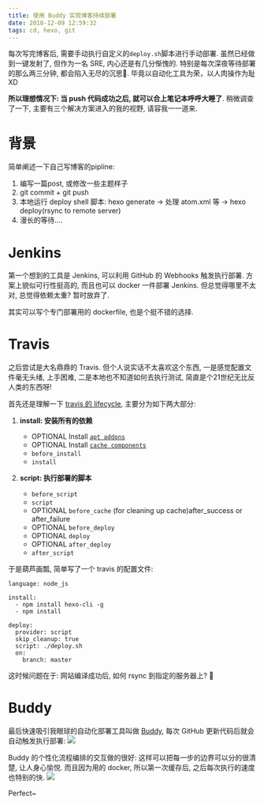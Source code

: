 ```yaml
---
title: 使用 Buddy 实现博客持续部署
date: 2018-12-09 12:59:32
tags: cd, hexo, git
---
```


每次写完博客后, 需要手动执行自定义的`deploy.sh`脚本进行手动部署. 虽然已经做到一键发射了, 但作为一名 SRE, 内心还是有几分惭愧的. 特别是每次深夜等待部署的那么两三分钟, 都会陷入无尽的沉思🤔. 毕竟以自动化工具为荣，以人肉操作为耻 XD   

**所以理想情况下: 当 push 代码成功之后, 就可以合上笔记本呼呼大睡了**. 稍微调查了一下, 主要有三个解决方案进入的我的视野, 请容我一一道来. 

<!--more-->  

# 背景
简单阐述一下自己写博客的pipline:
1. 编写一篇post, 或修改一些主题样子
2. git commit + git push
3. 本地运行 deploy shell 脚本:  hexo generate → 处理 atom.xml 等 → hexo deploy(rsync to remote server)
4. 漫长的等待....

# Jenkins 
第一个想到的工具是 Jenkins, 可以利用 GitHub 的 Webhooks 触发执行部署. 方案上貌似可行性挺高的, 而且也可以 docker 一件部署 Jenkins. 但总觉得哪里不太对, 总觉得依赖太重? 暂时放弃了. 

其实可以写个专门部署用的 dockerfile, 也是个挺不错的选择. 

# Travis
之后尝试是大名鼎鼎的 Travis. 但个人说实话不太喜欢这个东西, 一是感觉配置文件毫无头绪, 上手困难, 二是本地也不知道如何去执行测试, 简直是个21世纪无比反人类的东西呀! 

首先还是理解一下 [travis 的 lifecycle](https://docs.travis-ci.com/user/job-lifecycle/#the-job-lifecycle), 主要分为如下两大部分:

1. **install: 安装所有的依赖**
    - OPTIONAL Install [`apt addons`](https://docs.travis-ci.com/user/installing-dependencies/#installing-packages-with-the-apt-addon)
    - OPTIONAL Install [`cache components`](https://docs.travis-ci.com/user/caching)
    - `before_install`
    - `install`

2. **script: 执行部署的脚本**
    - `before_script`
    - `script`
    - OPTIONAL `before_cache` (for cleaning up cache)after_success or after_failure
    - OPTIONAL `before_deploy`
    - OPTIONAL `deploy`
    - OPTIONAL `after_deploy`
    - `after_script`

于是葫芦画瓢, 简单写了一个 travis 的配置文件:   
```
language: node_js

install:
  - npm install hexo-cli -g
  - npm install

deploy:
  provider: script
  skip_cleanup: true
  script: ./deploy.sh
  on:
    branch: master
```

这时候问题在于: 网站编译成功后, 如何 rsync 到指定的服务器上? 🤔 

# Buddy
最后快速吸引我眼球的自动化部署工具叫做 [Buddy](https://app.buddy.works), 每次 GitHub 更新代码后就会自动触发执行部署: 
![](/images/blog/171216_cicd/15450540893764.jpg)

Buddy 的个性化流程编排的交互做的很好: 这样可以把每一步的边界可以分的很清楚, 让人身心愉悦. 而且因为用的 docker, 所以第一次缓存后, 之后每次执行的速度也特别的快.
![](/images/blog/171216_cicd/15450634864348.jpg)


Perfect~

